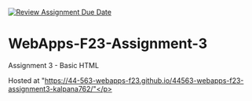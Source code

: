 [![Review Assignment Due Date](https://classroom.github.com/assets/deadline-readme-button-24ddc0f5d75046c5622901739e7c5dd533143b0c8e959d652212380cedb1ea36.svg)](https://classroom.github.com/a/q2-Q7VCy)
# WebApps-F23-Assignment-3
Assignment 3 - Basic HTML
        <p> Hosted at "https://44-563-webapps-f23.github.io/44563-webapps-f23-assignment3-kalpana762/"</p>

